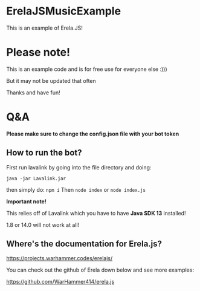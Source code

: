 # ErelaJSMusicExample

This is an example of Erela.JS!

# Please note!

This is an example code and is for free use for everyone else :)))

But it may not be updated that often

Thanks and have fun!


# Q&A

**Please make sure to change the config.json file with your bot token**

## How to run the bot?

First run lavalink by going into the file directory and doing:

`java -jar Lavalink.jar` 

then simply do:
`npm i`
Then `node index` or `node index.js`

**Important note!** 

This relies off of Lavalink which you have to have **Java SDK 13** installed!

1.8 or 14.0 will not work at all!



## Where's the documentation for Erela.js?

https://projects.warhammer.codes/erelajs/


You can check out the github of Erela down below and see more examples:

https://github.com/WarHammer414/erela.js
